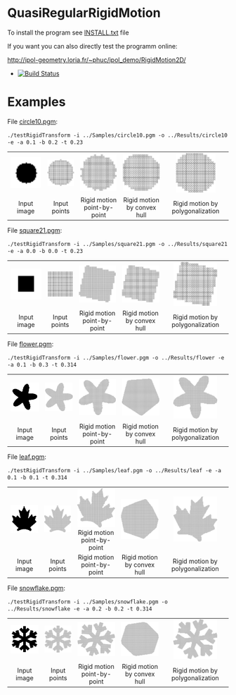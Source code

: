 # QuasiRegularRigidMotion

To install the program see <a href="https://github.com/ngophuc/QuasiRegularRigidMotion/blob/master/INSTALL.txt">INSTALL.txt</a> file


If you want you can also directly test the programm online:

http://ipol-geometry.loria.fr/~phuc/ipol_demo/RigidMotion2D/


* [![Build Status](https://travis-ci.org/ngophuc/QuasiRegularRigidMotion.svg?branch=master)](https://travis-ci.org/ngophuc/QuasiRegularRigidMotion)

# Examples

<p>File <a href="https://github.com/ngophuc/QuasiRegularRigidMotion/blob/master/Samples/circle10.pgm">circle10.pgm</a>: </p>&#x000A;&#x000A;
<pre class="code highlight js-syntax-highlight plaintext">
<code>./testRigidTransform -i ../Samples/circle10.pgm -o ../Results/circle10 -e -a 0.1 -b 0.2 -t 0.23</code>
</pre>&#x000A;&#x000A;
<p>
	<table cellpadding="5">
		<tr>
		<td align="center" valign="center">
			<a href="https://github.com/ngophuc/QuasiRegularRigidMotion/blob/master/Samples/circle10.png">
				<img width="150" src="https://github.com/ngophuc/QuasiRegularRigidMotion/blob/master/Samples/circle10.png" alt="Input image" />
			</a>	
		</td>		
		<td align="center" valign="center">
			<a href="https://github.com/ngophuc/QuasiRegularRigidMotion/blob/master/Results/circle10_points.eps">
				<img width="120" src="https://github.com/ngophuc/QuasiRegularRigidMotion/blob/master/Results/circle10_points.png" alt="Input points" />
			</a>	
		</td>
		<td align="center" valign="center">
			<a href="https://github.com/ngophuc/QuasiRegularRigidMotion/blob/master/Results/circle10_tpoint.eps">
				<img width="100" src="https://github.com/ngophuc/QuasiRegularRigidMotion/blob/master/Results/circle10_tpoint.png" alt="T_point" />
			</a>
		</td>
    		<td align="center" valign="center">
			<a href="https://github.com/ngophuc/QuasiRegularRigidMotion/blob/master/Results/circle10_thull.eps">
				<img width="90" src="https://github.com/ngophuc/QuasiRegularRigidMotion/blob/master/Results/circle10_thull.png" alt="T_hull" />
			</a>
		</td>  
		<td align="center" valign="center">
			<a href="https://github.com/ngophuc/QuasiRegularRigidMotion/blob/master/Results/circle10_tpoly.pdf">
				<img width="90" src="https://github.com/ngophuc/QuasiRegularRigidMotion/blob/master/Results/circle10_tpoly.png" alt="T_poly" />
			</a>
		</td>  	
		</tr>
		<tr>
			<td align="center" valign="center">  Input image </td>
			<td align="center" valign="center">  Input points </td>
			<td align="center" valign="center">  Rigid motion point-by-point </td>
			<td align="center" valign="center">  Rigid motion by convex hull </td>
			<td align="center" valign="center">  Rigid motion by polygonalization </td>
		</tr>
	</table>
</p>

<p>File <a href="https://github.com/ngophuc/QuasiRegularRigidMotion/blob/master/Samples/square21.pgm">square21.pgm</a>: </p>&#x000A;&#x000A;
<pre class="code highlight js-syntax-highlight plaintext">
<code>./testRigidTransform -i ../Samples/square21.pgm -o ../Results/square21 -e -a 0.0 -b 0.0 -t 0.23</code>
</pre>&#x000A;&#x000A;
<p>
	<table cellpadding="5">
		<tr>
		<td align="center" valign="center">
			<a href="https://github.com/ngophuc/QuasiRegularRigidMotion/blob/master/Samples/square21.png">
				<img width="150" src="https://github.com/ngophuc/QuasiRegularRigidMotion/blob/master/Samples/square21.png" alt="Input image" />
			</a>	
		</td>		
		<td align="center" valign="center">
			<a href="https://github.com/ngophuc/QuasiRegularRigidMotion/blob/master/Results/square21_points.eps">
				<img width="100" src="https://github.com/ngophuc/QuasiRegularRigidMotion/blob/master/Results/square21_points.png" alt="Input points" />
			</a>	
		</td>
		<td align="center" valign="center">
			<a href="https://github.com/ngophuc/QuasiRegularRigidMotion/blob/master/Results/square21_tpoint.eps">
				<img width="100" src="https://github.com/ngophuc/QuasiRegularRigidMotion/blob/master/Results/square21_tpoint.png" alt="T_point" />
			</a>
		</td>
    		<td align="center" valign="center">
			<a href="https://github.com/ngophuc/QuasiRegularRigidMotion/blob/master/Results/square21_thull.eps">
				<img width="100" src="https://github.com/ngophuc/QuasiRegularRigidMotion/blob/master/Results/square21_thull.png" alt="T_hull" />
			</a>
		</td>  
		<td align="center" valign="center">
			<a href="https://github.com/ngophuc/QuasiRegularRigidMotion/blob/master/Results/square21_tpoly.eps">
				<img width="100" src="https://github.com/ngophuc/QuasiRegularRigidMotion/blob/master/Results/square21_tpoly.png" alt="T_poly" />
			</a>
		</td>  	
		</tr>
		<tr>
			<td align="center" valign="center">  Input image </td>
			<td align="center" valign="center">  Input points </td>
			<td align="center" valign="center">  Rigid motion point-by-point </td>
			<td align="center" valign="center">  Rigid motion by convex hull </td>
			<td align="center" valign="center">  Rigid motion by polygonalization </td>
		</tr>
	</table>
</p>

<p>File <a href="https://github.com/ngophuc/QuasiRegularRigidMotion/blob/master/Samples/flower.pgm">flower.pgm</a>: </p>&#x000A;&#x000A;
<pre class="code highlight js-syntax-highlight plaintext">
<code>./testRigidTransform -i ../Samples/flower.pgm -o ../Results/flower -e -a 0.1 -b 0.3 -t 0.314</code>
</pre>&#x000A;&#x000A;
<p>
	<table cellpadding="5">
		<tr>
		<td align="center" valign="center">
			<a href="https://github.com/ngophuc/QuasiRegularRigidMotion/blob/master/Samples/flower.png">
				<img width="130" src="https://github.com/ngophuc/QuasiRegularRigidMotion/blob/master/Samples/flower.png" alt="Input image" />
			</a>	
		</td>		
		<td align="center" valign="center">
			<a href="https://github.com/ngophuc/QuasiRegularRigidMotion/blob/master/Results/flower_points.eps">
				<img width="120" src="https://github.com/ngophuc/QuasiRegularRigidMotion/blob/master/Results/flower_points.png" alt="Input points" />
			</a>
		</td>
		<td align="center" valign="center">
			<a href="https://github.com/ngophuc/QuasiRegularRigidMotion/blob/master/Results/flower_tpoint.eps">
				<img width="100" src="https://github.com/ngophuc/QuasiRegularRigidMotion/blob/master/Results/flower_tpoint.png" alt="T_point" />
			</a>
		</td>
    		<td align="center" valign="center">
			<a href="https://github.com/ngophuc/QuasiRegularRigidMotion/blob/master/Results/flower_thull.eps">
				<img width="90" src="https://github.com/ngophuc/QuasiRegularRigidMotion/blob/master/Results/flower_thull.png" alt="T_hull" />
			</a>
		</td>  
		<td align="center" valign="center">
			<a href="https://github.com/ngophuc/QuasiRegularRigidMotion/blob/master/Results/flower_tpoly.eps">
				<img width="100" src="https://github.com/ngophuc/QuasiRegularRigidMotion/blob/master/Results/flower_tpoly.png" alt="T_poly" />
			</a>
		</td>  	
		</tr>
		<tr>
			<td align="center" valign="center">  Input image </td>
			<td align="center" valign="center">  Input points </td>
			<td align="center" valign="center">  Rigid motion point-by-point </td>
			<td align="center" valign="center">  Rigid motion by convex hull </td>
			<td align="center" valign="center">  Rigid motion by polygonalization </td>
		</tr>
	</table>
</p>

<p>File <a href="https://github.com/ngophuc/QuasiRegularRigidMotion/blob/master/Samples/leaf.pgm">leaf.pgm</a>: </p>&#x000A;&#x000A;
<pre class="code highlight js-syntax-highlight plaintext">
<code>./testRigidTransform -i ../Samples/leaf.pgm -o ../Results/leaf -e -a 0.1 -b 0.1 -t 0.314</code>
</pre>&#x000A;&#x000A;
<p>
	<table cellpadding="5">
		<tr>
		<td align="center" valign="center">
			<a href="https://github.com/ngophuc/QuasiRegularRigidMotion/blob/master/Samples/leaf.png">
				<img width="120" src="https://github.com/ngophuc/QuasiRegularRigidMotion/blob/master/Samples/leaf.png" alt="Input image" />
			</a>
		</td>		
		<td align="center" valign="center">
			<a href="https://github.com/ngophuc/QuasiRegularRigidMotion/blob/master/Results/leaf_points.eps">
				<img width="110" src="https://github.com/ngophuc/QuasiRegularRigidMotion/blob/master/Results/leaf_points.png" alt="Input points" />
			</a>
		</td>
		<td align="center" valign="center">
			<a href="https://github.com/ngophuc/QuasiRegularRigidMotion/blob/master/Results/leaf_tpoint.eps">
				<img width="100" src="https://github.com/ngophuc/QuasiRegularRigidMotion/blob/master/Results/leaf_tpoint.png" alt="T_point" />
			</a>
		<br />
		Rigid motion point-by-point
		</td>
    		<td align="center" valign="center">
			<a href="https://github.com/ngophuc/QuasiRegularRigidMotion/blob/master/Results/leaf_thull.eps">
				<img width="100" src="https://github.com/ngophuc/QuasiRegularRigidMotion/blob/master/Results/leaf_thull.png" alt="T_hull" />
			</a>
		</td>  
		<td align="center" valign="center">
			<a href="https://github.com/ngophuc/QuasiRegularRigidMotion/blob/master/Results/leaf_tpoly.eps">
				<img width="100" src="https://github.com/ngophuc/QuasiRegularRigidMotion/blob/master/Results/leaf_tpoly.png" alt="T_poly" />
			</a>
		</td>  	
		</tr>
		<tr>
			<td align="center" valign="center">  Input image </td>
			<td align="center" valign="center">  Input points </td>
			<td align="center" valign="center">  Rigid motion point-by-point </td>
			<td align="center" valign="center">  Rigid motion by convex hull </td>
			<td align="center" valign="center">  Rigid motion by polygonalization </td>
		</tr>
	</table>
</p>

<p>File <a href="https://github.com/ngophuc/QuasiRegularRigidMotion/blob/master/Samples/snowflake.pgm">snowflake.pgm</a>: </p>&#x000A;&#x000A;
<pre class="code highlight js-syntax-highlight plaintext">
<code>./testRigidTransform -i ../Samples/snowflake.pgm -o ../Results/snowflake -e -a 0.2 -b 0.2 -t 0.314</code>
</pre>&#x000A;&#x000A;
<p>
	<table cellpadding="5">
		<tr>
		<td align="center" valign="center">
			<a href="https://github.com/ngophuc/QuasiRegularRigidMotion/blob/master/Samples/snowflake.png">
				<img width="125" src="https://github.com/ngophuc/QuasiRegularRigidMotion/blob/master/Samples/snowflake.png" alt="Input image" />
			</a>
		</td>		
		<td align="center" valign="center">
			<a href="https://github.com/ngophuc/QuasiRegularRigidMotion/blob/master/Results/snowflake_points.eps">
				<img width="110" src="https://github.com/ngophuc/QuasiRegularRigidMotion/blob/master/Results/snowflake_points.png" alt="Input points" />
			</a>
		</td>
		<td align="center" valign="center">
			<a href="https://github.com/ngophuc/QuasiRegularRigidMotion/blob/master/Results/snowflake_tpoint.eps">
				<img width="100" src="https://github.com/ngophuc/QuasiRegularRigidMotion/blob/master/Results/snowflake_tpoint.png" alt="T_point" />
			</a>
		</td>
    		<td align="center" valign="center">
			<a href="https://github.com/ngophuc/QuasiRegularRigidMotion/blob/master/Results/snowflake_thull.eps">
				<img width="100" src="https://github.com/ngophuc/QuasiRegularRigidMotion/blob/master/Results/snowflake_thull.png" alt="T_hull" />
			</a>
		</td>  
		<td align="center" valign="center">
			<a href="https://github.com/ngophuc/QuasiRegularRigidMotion/blob/master/Results/snowflake_tpoly.eps">
				<img width="100" src="https://github.com/ngophuc/QuasiRegularRigidMotion/blob/master/Results/snowflake_tpoly.png" alt="T_poly" />
			</a>
		</td>  	
		</tr>
		<tr>
			<td align="center" valign="center">  Input image </td>
			<td align="center" valign="center">  Input points </td>
			<td align="center" valign="center">  Rigid motion point-by-point </td>
			<td align="center" valign="center">  Rigid motion by convex hull </td>
			<td align="center" valign="center">  Rigid motion by polygonalization </td>
		</tr>
	</table>
</p>
